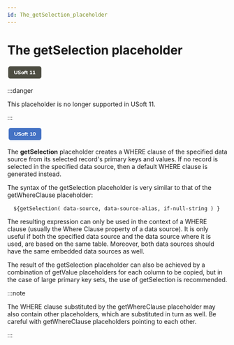 ```yaml
---
id: The_getSelection_placeholder
---
```


# The getSelection placeholder

![](./assets/c29894ef-9824-498a-9b23-e1cd94c27a76.png)




:::danger

This placeholder is no longer supported in USoft 11.

:::

![](./assets/22fff438-3acd-485b-90d0-d44868e85f2a.png)



The **getSelection** placeholder creates a WHERE clause of the specified data source from its selected record's primary keys and values. If no record is selected in the specified data source, then a default WHERE clause is generated instead.

The syntax of the getSelection placeholder is very similar to that of the getWhereClause placeholder:

```
  ${getSelection( data-source, data-source-alias, if-null-string ) }
```

The resulting expression can only be used in the context of a WHERE clause (usually the Where Clause property of a data source). It is only useful if both the specified data source and the data source where it is used, are based on the same table. Moreover, both data sources should have the same embedded data sources as well.

The result of the getSelection placeholder can also be achieved by a combination of getValue placeholders for each column to be copied, but in the case of large primary key sets, the use of getSelection is recommended.


:::note

The WHERE clause substituted by the getWhereClause placeholder may also contain other placeholders, which are substituted in turn as well. Be careful with getWhereClause placeholders pointing to each other.

:::
